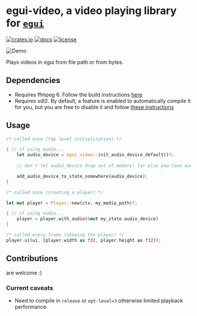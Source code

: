 # egui-video, a video playing library for [`egui`](https://github.com/emilk/egui)

[![crates.io](https://img.shields.io/crates/v/egui-video)](https://crates.io/crates/egui-video/0.5.2)
[![docs](https://docs.rs/egui-video/badge.svg)](https://docs.rs/egui-video/0.5.2/egui_video/)
[![license](https://img.shields.io/badge/license-MIT-blue.svg)](https://github.com/n00kii/egui-video/blob/main/README.md)

![Demo](https://github.com/n00kii/egui-video/assets/57325298/c618ff0a-9ad2-4cf0-b14a-dda65dc54b23)

Plays videos in egui from file path or from bytes.

## Dependencies

- Requires ffmpeg 6. Follow the build instructions [here](https://github.com/zmwangx/rust-ffmpeg/wiki/Notes-on-building)
- Requires sdl2. By default, a feature is enabled to automatically compile it for you, but you are free to disable it and follow [these instructions](https://github.com/Rust-SDL2/rust-sdl2#requirements)

## Usage

```rust
/* called once (top level initialization) */

{ // if using audio...
    let audio_device = egui_video::init_audio_device_default()?;
    
    // don't let audio_device drop out of memory! (or else you lose audio)

    add_audio_device_to_state_somewhere(audio_device);
}
```

```rust
/* called once (creating a player) */

let mut player = Player::new(ctx, my_media_path)?;

{ // if using audio...
    player = player.with_audio(&mut my_state.audio_device)
}
```

```rust
/* called every frame (showing the player) */
player.ui(ui, [player.width as f32, player.height as f32]);
```

## Contributions

are welcome :)

### Current caveats

- Need to compile in `release` or `opt-level=3` otherwise limited playback performance
